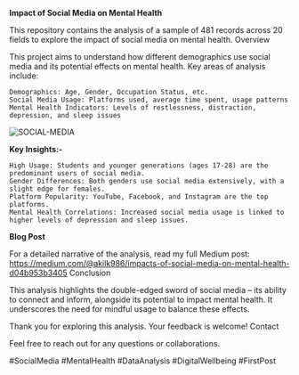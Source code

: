 **Impact of Social Media on Mental Health**

This repository contains the analysis of a sample of 481 records across 20 fields to explore the impact of social media on mental health.
Overview

This project aims to understand how different demographics use social media and its potential effects on mental health. Key areas of analysis include:

    Demographics: Age, Gender, Occupation Status, etc.
    Social Media Usage: Platforms used, average time spent, usage patterns
    Mental Health Indicators: Levels of restlessness, distraction, depression, and sleep issues

   ![SOCIAL-MEDIA](https://github.com/akikl/Data-Analysis/assets/57595385/93d5fec2-aad3-4e94-9ae0-6febc4d7c17e)
 

**Key Insights:-**

    High Usage: Students and younger generations (ages 17-28) are the predominant users of social media.
    Gender Differences: Both genders use social media extensively, with a slight edge for females.
    Platform Popularity: YouTube, Facebook, and Instagram are the top platforms.
    Mental Health Correlations: Increased social media usage is linked to higher levels of depression and sleep issues.

**Blog Post**

For a detailed narrative of the analysis, read my full Medium post: https://medium.com/@akilk986/impacts-of-social-media-on-mental-health-d04b953b3405
Conclusion

This analysis highlights the double-edged sword of social media – its ability to connect and inform, alongside its potential to impact mental health. It underscores the need for mindful usage to balance these effects.

Thank you for exploring this analysis. Your feedback is welcome!
Contact

Feel free to reach out for any questions or collaborations.

#SocialMedia #MentalHealth #DataAnalysis #DigitalWellbeing #FirstPost
